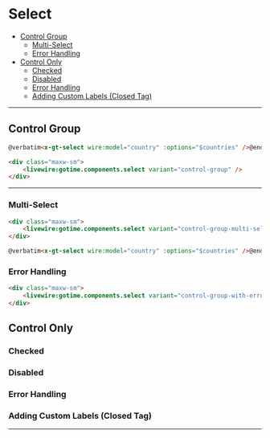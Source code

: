 # Select

- [Control Group](#control-group)
    - [Multi-Select](#multi-select)
    - [Error Handling](#error-handling)
- [Control Only](#control-only)
    - [Checked](#checked)
    - [Disabled](#disabled)
    - [Error Handling](#error-handling-1)
    - [Adding Custom Labels (Closed Tag)](#adding-custom-labels-closed-tag)


---

## Control Group

```html +torchlight-blade
@verbatim<x-gt-select wire:model="country" :options="$countries" />@endverbatim
```

```html +parse
<div class="maxw-sm">
    <livewire:gotime.components.select variant="control-group" />
</div>
```

---

### Multi-Select

```html +parse
<div class="maxw-sm">
    <livewire:gotime.components.select variant="control-group-multi-select" />
</div>
```

```html +torchlight-blade
@verbatim<x-gt-select wire:model="country" :options="$countries" />@endverbatim
```

### Error Handling

```html +parse
<div class="maxw-sm">
    <livewire:gotime.components.select variant="control-group-with-error" />
</div>
```

## Control Only
### Checked
### Disabled
### Error Handling
### Adding Custom Labels (Closed Tag)


----------
<!-- 

----------

### Control Only

```html +parse
<div class="grid cols-2">
    <livewire:gotime.components.select variant="control-only" />
    <livewire:gotime.components.select variant="control-only-with-error" />
</div>
```

```html +torchlight-blade
@verbatim
<x-gotime::v2.input.controls.select wire:model="country" :options="$countries" />
@endverbatim
```

----------

## REVIEW

You can specify select options in two ways. 

The first is by passing an `options` array of key-value pairs, where each key is
the option's value and each value is the display text. 

When `setting wire:model`, there is no need to specify the `for` attribute, as the
component will automatically bind to the specified property.


Alternatively you can iterate over the options directly within the component view.

```html
<x-gt-select for="size">
    @foreach($sizes as $key => $value)
        <option value="{{ $key }}">{{ $value }}</option>
    @endforeach
</x-gt-select>
```

```html +parse
<x-gt-alert type="warning">
    When binding to a Livewire property, ensure that you initialise the property with an empty string.
    Otherwise, the placeholder will be disregarded, and the first option will be automatically selected.
</x-gt-alert>
```

## Setting the selected value

```html +parse
<livewire:gotime.components.select />
```

```php +torchlight-php
public $countries = [ 'AU' => 'Australia', 'CA' => 'Canada', 'NZ' => 'New Zealand' ];
public $country = 'NZ'; 

<x-gt-select wire:model="country" label="country" :options="$countries" />
```

## Multi-select Options

Add the `multiple` attribute to the select element to allow multiple options to be selected.

Hold down the `Ctrl` key to select multiple options.

```html +parse
<livewire:gotime.components.select multiple/>
```

```html
<x-gt-select wire:model="country" label="country" :options="$countries" multiple />
```

## Techniques

### Using with Livewire Form Objects

When using the `select` component with Livewire form objects, you can bind the select
element to a property on the form object using the `wire:model` attribute.

```html +parse
<livewire:gotime.components.select />
```

```php +torchlight-php
public $countries = [ 'AU' => 'Australia', 'CA' => 'Canada', 'NZ' => 'New Zealand' ];
public $country = 'NZ';

<x-gt-select wire:model="form.country" label="country" :options="$countries" />
```

```php +torchlight-php
<x-gt-select wire:model="form.type" label="Event Type" 
    :options="$this->modelClass::EVENT_TYPES"/>
``` -->